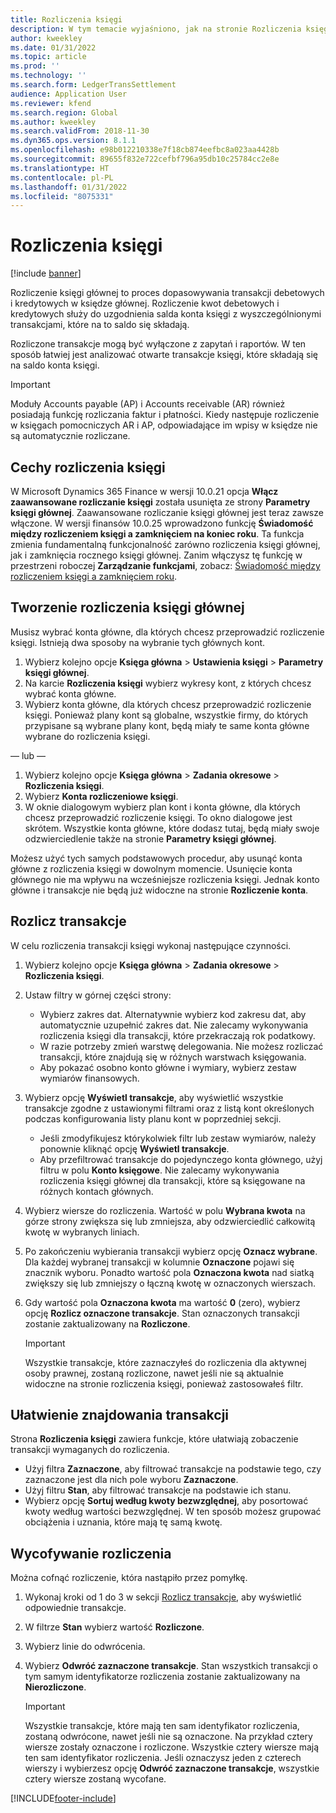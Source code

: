 ```yaml
---
title: Rozliczenia księgi
description: W tym temacie wyjaśniono, jak na stronie Rozliczenia księgi rozliczać transakcji księgi i wycofywać rozliczenia.
author: kweekley
ms.date: 01/31/2022
ms.topic: article
ms.prod: ''
ms.technology: ''
ms.search.form: LedgerTransSettlement
audience: Application User
ms.reviewer: kfend
ms.search.region: Global
ms.author: kweekley
ms.search.validFrom: 2018-11-30
ms.dyn365.ops.version: 8.1.1
ms.openlocfilehash: e98b012210338e7f18cb874eefbc8a023aa4428b
ms.sourcegitcommit: 89655f832e722cefbf796a95db10c25784cc2e8e
ms.translationtype: HT
ms.contentlocale: pl-PL
ms.lasthandoff: 01/31/2022
ms.locfileid: "8075331"
---
```

# <a name="ledger-settlements"></a>Rozliczenia księgi

[!include [banner](../includes/banner.md)]

Rozliczenie księgi głównej to proces dopasowywania transakcji debetowych i kredytowych w księdze głównej. Rozliczenie kwot debetowych i kredytowych służy do uzgodnienia salda konta księgi z wyszczególnionymi transakcjami, które na to saldo się składają.

Rozliczone transakcje mogą być wyłączone z zapytań i raportów. W ten sposób łatwiej jest analizować otwarte transakcje księgi, które składają się na saldo konta księgi.

> [!IMPORTANT] 
> Moduły Accounts payable (AP) i Accounts receivable (AR) również posiadają funkcję rozliczania faktur i płatności. Kiedy następuje rozliczenie w księgach pomocniczych AR i AP, odpowiadające im wpisy w księdze nie są automatycznie rozliczane.

## <a name="ledger-settlement-features"></a>Cechy rozliczenia księgi
W Microsoft Dynamics 365 Finance w wersji 10.0.21 opcja **Włącz zaawansowane rozliczanie księgi** została usunięta ze strony **Parametry księgi głównej**. Zaawansowane rozliczanie księgi głównej jest teraz zawsze włączone.
W wersji finansów 10.0.25 wprowadzono funkcję **Świadomość między rozliczeniem księgi a zamknięciem na koniec roku**. Ta funkcja zmienia fundamentalną funkcjonalność zarówno rozliczenia księgi głównej, jak i zamknięcia rocznego księgi głównej. Zanim włączysz tę funkcję w przestrzeni roboczej **Zarządzanie funkcjami**, zobacz: [Świadomość między rozliczeniem księgi a zamknięciem roku](awareness-between-ledger-settlement-year-end-close.md).

## <a name="set-up-ledger-settlement"></a>Tworzenie rozliczenia księgi głównej
Musisz wybrać konta główne, dla których chcesz przeprowadzić rozliczenie księgi. Istnieją dwa sposoby na wybranie tych głównych kont.

1. Wybierz kolejno opcje **Księga główna** > **Ustawienia księgi** > **Parametry księgi głównej**.
2. Na karcie **Rozliczenia księgi** wybierz wykresy kont, z których chcesz wybrać konta główne.
3. Wybierz konta główne, dla których chcesz przeprowadzić rozliczenie księgi. Ponieważ plany kont są globalne, wszystkie firmy, do których przypisane są wybrane plany kont, będą miały te same konta główne wybrane do rozliczenia księgi.

  — lub —

1. Wybierz kolejno opcje **Księga główna** > **Zadania okresowe** > **Rozliczenia księgi**.
2. Wybierz **Konta rozliczeniowe księgi**.
3. W oknie dialogowym wybierz plan kont i konta główne, dla których chcesz przeprowadzić rozliczenie księgi. To okno dialogowe jest skrótem. Wszystkie konta główne, które dodasz tutaj, będą miały swoje odzwierciedlenie także na stronie **Parametry księgi głównej**.

Możesz użyć tych samych podstawowych procedur, aby usunąć konta główne z rozliczenia księgi w dowolnym momencie. Usunięcie konta głównego nie ma wpływu na wcześniejsze rozliczenia księgi. Jednak konto główne i transakcje nie będą już widoczne na stronie **Rozliczenie konta**.

## <a name="settle-transactions"></a><a name="settle-transactions"></a>Rozlicz transakcje
W celu rozliczenia transakcji księgi wykonaj następujące czynności.

1. Wybierz kolejno opcje **Księga główna** > **Zadania okresowe** > **Rozliczenia księgi**.
2. Ustaw filtry w górnej części strony:

    - Wybierz zakres dat. Alternatywnie wybierz kod zakresu dat, aby automatycznie uzupełnić zakres dat. Nie zalecamy wykonywania rozliczenia księgi dla transakcji, które przekraczają rok podatkowy.
    - W razie potrzeby zmień warstwę delegowania. Nie możesz rozliczać transakcji, które znajdują się w różnych warstwach księgowania.
    - Aby pokazać osobno konto główne i wymiary, wybierz zestaw wymiarów finansowych.

3. Wybierz opcję **Wyświetl transakcje**, aby wyświetlić wszystkie transakcje zgodne z ustawionymi filtrami oraz z listą kont określonych podczas konfigurowania listy planu kont w poprzedniej sekcji.

    - Jeśli zmodyfikujesz którykolwiek filtr lub zestaw wymiarów, należy ponownie kliknąć opcję **Wyświetl transakcje**.
    - Aby przefiltrować transakcje do pojedynczego konta głównego, użyj filtru w polu **Konto księgowe**. Nie zalecamy wykonywania rozliczenia księgi głównej dla transakcji, które są księgowane na różnych kontach głównych.

4. Wybierz wiersze do rozliczenia. Wartość w polu **Wybrana kwota** na górze strony zwiększa się lub zmniejsza, aby odzwierciedlić całkowitą kwotę w wybranych liniach.
5. Po zakończeniu wybierania transakcji wybierz opcję **Oznacz wybrane**. Dla każdej wybranej transakcji w kolumnie **Oznaczone** pojawi się znacznik wyboru. Ponadto wartość pola **Oznaczona kwota** nad siatką zwiększy się lub zmniejszy o łączną kwotę w oznaczonych wierszach.
6. Gdy wartość pola **Oznaczona kwota** ma wartość **0** (zero), wybierz opcję **Rozlicz oznaczone transakcje**. Stan oznaczonych transakcji zostanie zaktualizowany na **Rozliczone**.

    > [!IMPORTANT]
    > Wszystkie transakcje, które zaznaczyłeś do rozliczenia dla aktywnej osoby prawnej, zostaną rozliczone, nawet jeśli nie są aktualnie widoczne na stronie rozliczenia księgi, ponieważ zastosowałeś filtr.

## <a name="make-transactions-easier-to-find"></a>Ułatwienie znajdowania transakcji
Strona **Rozliczenia księgi** zawiera funkcje, które ułatwiają zobaczenie transakcji wymaganych do rozliczenia.

- Użyj filtra **Zaznaczone**, aby filtrować transakcje na podstawie tego, czy zaznaczone jest dla nich pole wyboru **Zaznaczone**.
- Użyj filtru **Stan**, aby filtrować transakcje na podstawie ich stanu.
- Wybierz opcję **Sortuj według kwoty bezwzględnej**, aby posortować kwoty według wartości bezwzględnej. W ten sposób możesz grupować obciążenia i uznania, które mają tę samą kwotę.

## <a name="reverse-a-settlement"></a>Wycofywanie rozliczenia
Można cofnąć rozliczenie, która nastąpiło przez pomyłkę.

1. Wykonaj kroki od 1 do 3 w sekcji [Rozlicz transakcje](#settle-transactions), aby wyświetlić odpowiednie transakcje.
2. W filtrze **Stan** wybierz wartość **Rozliczone**.
3. Wybierz linie do odwrócenia.
4. Wybierz **Odwróć zaznaczone transakcje**. Stan wszystkich transakcji o tym samym identyfikatorze rozliczenia zostanie zaktualizowany na **Nierozliczone**.

    > [!IMPORTANT]
    > Wszystkie transakcje, które mają ten sam identyfikator rozliczenia, zostaną odwrócone, nawet jeśli nie są oznaczone. Na przykład cztery wiersze zostały oznaczone i rozliczone. Wszystkie cztery wiersze mają ten sam identyfikator rozliczenia. Jeśli oznaczysz jeden z czterech wierszy i wybierzesz opcję **Odwróć zaznaczone transakcje**, wszystkie cztery wiersze zostaną wycofane.





[!INCLUDE[footer-include](../../includes/footer-banner.md)]
